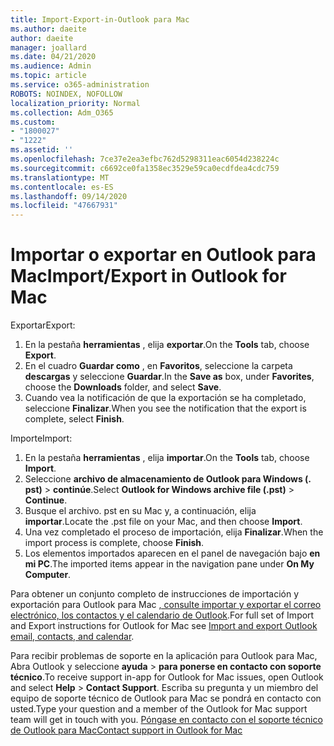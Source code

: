 ```yaml
---
title: Import-Export-in-Outlook para Mac
ms.author: daeite
author: daeite
manager: joallard
ms.date: 04/21/2020
ms.audience: Admin
ms.topic: article
ms.service: o365-administration
ROBOTS: NOINDEX, NOFOLLOW
localization_priority: Normal
ms.collection: Adm_O365
ms.custom:
- "1800027"
- "1222"
ms.assetid: ''
ms.openlocfilehash: 7ce37e2ea3efbc762d5298311eac6054d238224c
ms.sourcegitcommit: c6692ce0fa1358ec3529e59ca0ecdfdea4cdc759
ms.translationtype: MT
ms.contentlocale: es-ES
ms.lasthandoff: 09/14/2020
ms.locfileid: "47667931"
---
```

# <a name="importexport-in-outlook-for-mac"></a><span data-ttu-id="46e2b-102">Importar o exportar en Outlook para Mac</span><span class="sxs-lookup"><span data-stu-id="46e2b-102">Import/Export in Outlook for Mac</span></span> 

<span data-ttu-id="46e2b-103">Exportar</span><span class="sxs-lookup"><span data-stu-id="46e2b-103">Export:</span></span>
1. <span data-ttu-id="46e2b-104">En la pestaña **herramientas** , elija **exportar**.</span><span class="sxs-lookup"><span data-stu-id="46e2b-104">On the **Tools** tab, choose **Export**.</span></span>
2. <span data-ttu-id="46e2b-105">En el cuadro **Guardar como** , en **Favoritos**, seleccione la carpeta **descargas** y seleccione **Guardar**.</span><span class="sxs-lookup"><span data-stu-id="46e2b-105">In the **Save as** box, under **Favorites**, choose the **Downloads** folder, and select **Save**.</span></span>
3. <span data-ttu-id="46e2b-106">Cuando vea la notificación de que la exportación se ha completado, seleccione **Finalizar**.</span><span class="sxs-lookup"><span data-stu-id="46e2b-106">When you see the notification that the export is complete, select **Finish**.</span></span>

<span data-ttu-id="46e2b-107">Importe</span><span class="sxs-lookup"><span data-stu-id="46e2b-107">Import:</span></span>
1. <span data-ttu-id="46e2b-108">En la pestaña **herramientas** , elija **importar**.</span><span class="sxs-lookup"><span data-stu-id="46e2b-108">On the **Tools** tab, choose **Import**.</span></span>
2. <span data-ttu-id="46e2b-109">Seleccione **archivo de almacenamiento de Outlook para Windows (. pst)**  >  **continúe**.</span><span class="sxs-lookup"><span data-stu-id="46e2b-109">Select **Outlook for Windows archive file (.pst)** > **Continue**.</span></span>
3. <span data-ttu-id="46e2b-110">Busque el archivo. pst en su Mac y, a continuación, elija **importar**.</span><span class="sxs-lookup"><span data-stu-id="46e2b-110">Locate the .pst file on your Mac, and then choose **Import**.</span></span>
4. <span data-ttu-id="46e2b-111">Una vez completado el proceso de importación, elija **Finalizar**.</span><span class="sxs-lookup"><span data-stu-id="46e2b-111">When the import process is complete, choose **Finish**.</span></span>
5. <span data-ttu-id="46e2b-112">Los elementos importados aparecen en el panel de navegación bajo **en mi PC**.</span><span class="sxs-lookup"><span data-stu-id="46e2b-112">The imported items appear in the navigation pane under **On My Computer**.</span></span>

<span data-ttu-id="46e2b-113">Para obtener un conjunto completo de instrucciones de importación y exportación para Outlook para Mac [, consulte importar y exportar el correo electrónico, los contactos y el calendario de Outlook](https://support.office.com/article/92577192-3881-4502-b79d-c3bbada6c8ef#ID0EAACAAA=Mac).</span><span class="sxs-lookup"><span data-stu-id="46e2b-113">For full set of Import and Export instructions for Outlook for Mac see [Import and export Outlook email, contacts, and calendar](https://support.office.com/article/92577192-3881-4502-b79d-c3bbada6c8ef#ID0EAACAAA=Mac).</span></span> 

<span data-ttu-id="46e2b-114">Para recibir problemas de soporte en la aplicación para Outlook para Mac, Abra Outlook y seleccione **ayuda**  >  **para ponerse en contacto con soporte técnico**.</span><span class="sxs-lookup"><span data-stu-id="46e2b-114">To receive support in-app for Outlook for Mac issues, open Outlook and select **Help** > **Contact Support**.</span></span> <span data-ttu-id="46e2b-115">Escriba su pregunta y un miembro del equipo de soporte técnico de Outlook para Mac se pondrá en contacto con usted.</span><span class="sxs-lookup"><span data-stu-id="46e2b-115">Type your question and a member of the Outlook for Mac support team will get in touch with you.</span></span> [<span data-ttu-id="46e2b-116">Póngase en contacto con el soporte técnico de Outlook para Mac</span><span class="sxs-lookup"><span data-stu-id="46e2b-116">Contact support in Outlook for Mac</span></span>](https://go.microsoft.com/fwlink/?linkid=2002400&clcid=0x409)